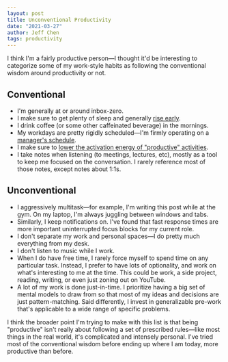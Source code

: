 ```yaml
---
layout: post
title: Unconventional Productivity
date: "2021-03-27"
author: Jeff Chen
tags: productivity
---
```


I think I'm a fairly productive person—I thought it'd be interesting to categorize some of my work-style habits as following the conventional wisdom around productivity or not.

## Conventional

- I'm generally at or around inbox-zero.
- I make sure to get plenty of sleep and generally [rise early](https://jeffchen.dev/posts/Rising-Early/).
- I drink coffee (or some other caffeinated beverage) in the mornings.
- My workdays are pretty rigidly scheduled—I'm firmly operating on a [manager's schedule](http://www.paulgraham.com/makersschedule.html).
- I make sure to [lower the activation energy of "productive" activities](https://jeffchen.dev/posts/Activation-Energy-And-Productivity/).
- I take notes when listening (to meetings, lectures, etc), mostly as a tool to keep me focused on the conversation. I rarely reference most of those notes, except notes about 1:1s.

## Unconventional

- I aggressively multitask—for example, I'm writing this post while at the gym. On my laptop, I'm always juggling between windows and tabs.
- Similarly, I keep notifications on. I've found that fast response times are more important uninterrupted focus blocks for my current role.
- I don't separate my work and personal spaces—I do pretty much everything from my desk.
- I don't listen to music while I work.
- When I do have free time, I rarely force myself to spend time on any particular task. Instead, I prefer to have lots of optionality, and work on what's interesting to me at the time. This could be work, a side project, reading, writing, or even just zoning out on YouTube.
- A lot of my work is done just-in-time. I prioritize having a big set of mental models to draw from so that most of my ideas and decisions are just pattern-matching. Said differently, I invest in generalizable pre-work that's applicable to a wide range of specific problems.

I think the broader point I'm trying to make with this list is that being "productive" isn't really about following a set of prescribed rules—like most things in the real world, it's complicated and intensely personal. I've tried most of the conventional wisdom before ending up where I am today, more productive than before.
